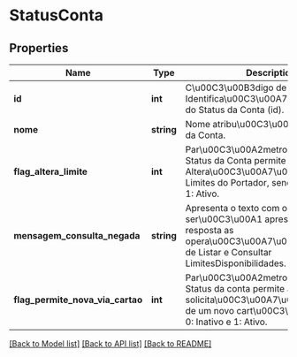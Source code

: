 # StatusConta

## Properties
Name | Type | Description | Notes
------------ | ------------- | ------------- | -------------
**id** | **int** | C\u00C3\u00B3digo de Identifica\u00C3\u00A7\u00C3\u00A3o do Status da Conta (id). | 
**nome** | **string** | Nome atribu\u00C3\u00ADdo ao Status da Conta. | 
**flag_altera_limite** | **int** | Par\u00C3\u00A2metro que define se o Status da Conta permite realizar a Altera\u00C3\u00A7\u00C3\u00A3o de Limites do Portador, sendo: 0: Inativo e 1: Ativo. | 
**mensagem_consulta_negada** | **string** | Apresenta o texto com o motivo que ser\u00C3\u00A1 apresentado na resposta as opera\u00C3\u00A7\u00C3\u00B5es de Listar e Consultar LimitesDisponibilidades. | [optional] 
**flag_permite_nova_via_cartao** | **int** | Par\u00C3\u00A2metro que define se o Status da conta permite a solicita\u00C3\u00A7\u00C3\u00A3o de um novo cart\u00C3\u00A3o, sendo: 0: Inativo e 1: Ativo. | [optional] 

[[Back to Model list]](../README.md#documentation-for-models) [[Back to API list]](../README.md#documentation-for-api-endpoints) [[Back to README]](../README.md)


